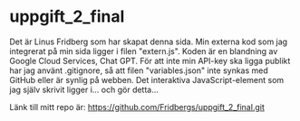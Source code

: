 # uppgift_2_final

Det är Linus Fridberg som har skapat denna sida.
Min externa kod som jag integrerat på min sida ligger i filen "extern.js". Koden är en blandning av Google Cloud Services, Chat GPT.
För att inte min API-key ska ligga publikt har jag använt .gitignore, så att filen "variables.json" inte synkas med GitHub eller är synlig på webben.
Det interaktiva JavaScript-element som jag själv skrivit ligger i... och gör detta...

Länk till mitt repo är: https://github.com/Fridbergs/uppgift_2_final.git
